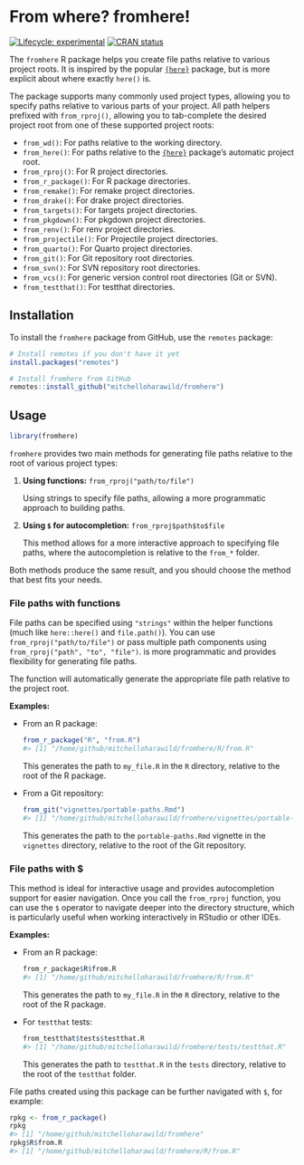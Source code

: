 
<!-- README.md is generated from README.Rmd. Please edit that file -->

# From where? fromhere!

<!-- badges: start -->

[![Lifecycle:
experimental](https://img.shields.io/badge/lifecycle-experimental-orange.svg)](https://lifecycle.r-lib.org/articles/stages.html#experimental)
[![CRAN
status](https://www.r-pkg.org/badges/version/fromhere)](https://CRAN.R-project.org/package=fromhere)
<!-- badges: end -->

The `fromhere` R package helps you create file paths relative to various
project roots. It is inspired by the popular
[`{here}`](https://here.r-lib.org/) package, but is more explicit about
where exactly `here()` is.

The package supports many commonly used project types, allowing you to
specify paths relative to various parts of your project. All path
helpers prefixed with `from_rproj()`, allowing you to tab-complete the
desired project root from one of these supported project roots:

- `from_wd()`: For paths relative to the working directory.
- `from_here()`: For paths relative to the
  [`{here}`](https://here.r-lib.org/) package’s automatic project root.
- `from_rproj()`: For R project directories.
- `from_r_package()`: For R package directories.
- `from_remake()`: For remake project directories.
- `from_drake()`: For drake project directories.
- `from_targets()`: For targets project directories.
- `from_pkgdown()`: For pkgdown project directories.
- `from_renv()`: For renv project directories.
- `from_projectile()`: For Projectile project directories.
- `from_quarto()`: For Quarto project directories.
- `from_git()`: For Git repository root directories.
- `from_svn()`: For SVN repository root directories.
- `from_vcs()`: For generic version control root directories (Git or
  SVN).
- `from_testthat()`: For testthat directories.

## Installation

To install the `fromhere` package from GitHub, use the `remotes`
package:

``` r
# Install remotes if you don't have it yet
install.packages("remotes")

# Install fromhere from GitHub
remotes::install_github("mitchelloharawild/fromhere")
```

## Usage

``` r
library(fromhere)
```

`fromhere` provides two main methods for generating file paths relative
to the root of various project types:

1.  **Using functions:** `from_rproj("path/to/file")`

    Using strings to specify file paths, allowing a more programmatic
    approach to building paths.

2.  **Using `$` for autocompletion:** `from_rproj$path$to$file`

    This method allows for a more interactive approach to specifying
    file paths, where the autocompletion is relative to the `from_*`
    folder.

Both methods produce the same result, and you should choose the method
that best fits your needs.

### File paths with functions

File paths can be specified using `"strings"` within the helper
functions (much like `here::here()` and `file.path()`). You can use
`from_rproj("path/to/file")` or pass multiple path components using
`from_rproj("path", "to", "file")`. is more programmatic and provides
flexibility for generating file paths.

The function will automatically generate the appropriate file path
relative to the project root.

**Examples:**

- From an R package:

  ``` r
  from_r_package("R", "from.R")
  #> [1] "/home/github/mitchelloharawild/fromhere/R/from.R"
  ```

  This generates the path to `my_file.R` in the `R` directory, relative
  to the root of the R package.

- From a Git repository:

  ``` r
  from_git("vignettes/portable-paths.Rmd")
  #> [1] "/home/github/mitchelloharawild/fromhere/vignettes/portable-paths.Rmd"
  ```

  This generates the path to the `portable-paths.Rmd` vignette in the
  `vignettes` directory, relative to the root of the Git repository.

### File paths with \$

This method is ideal for interactive usage and provides autocompletion
support for easier navigation. Once you call the `from_rproj` function,
you can use the `$` operator to navigate deeper into the directory
structure, which is particularly useful when working interactively in
RStudio or other IDEs.

**Examples:**

- From an R package:

  ``` r
  from_r_package$R$from.R
  #> [1] "/home/github/mitchelloharawild/fromhere/R/from.R"
  ```

  This generates the path to `my_file.R` in the `R` directory, relative
  to the root of the R package.

- For `testthat` tests:

  ``` r
  from_testthat$tests$testthat.R
  #> [1] "/home/github/mitchelloharawild/fromhere/tests/testthat.R"
  ```

  This generates the path to `testthat.R` in the `tests` directory,
  relative to the root of the `testthat` folder.

File paths created using this package can be further navigated with `$`,
for example:

``` r
rpkg <- from_r_package()
rpkg
#> [1] "/home/github/mitchelloharawild/fromhere"
rpkg$R$from.R
#> [1] "/home/github/mitchelloharawild/fromhere/R/from.R"
```

